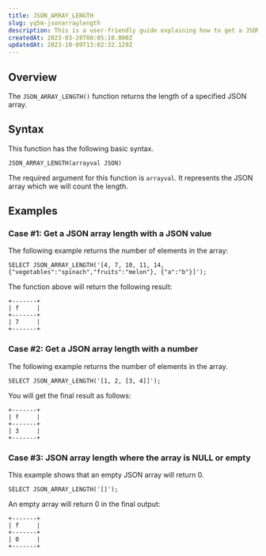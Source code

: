 ```yaml
---
title: JSON_ARRAY_LENGTH
slug: yq5m-jsonarraylength
description: This is a user-friendly guide explaining how to get a JSON array length with a JSON value, a number, and when the array is NULL or empty with examples.
createdAt: 2023-03-28T08:05:10.000Z
updatedAt: 2023-10-09T13:02:32.129Z
---
```


## **Overview**

The `JSON_ARRAY_LENGTH()` function returns the length of a specified JSON array.

## **Syntax**

This function has the following basic syntax.

```pgsql
JSON_ARRAY_LENGTH(arrayval JSON)
```

The required argument for this function is `arrayval`. It represents the JSON array which we will count the length.

## **Examples**

### Case #1: Get a JSON array length with a JSON value

The following example returns the number of elements in the array:

```pgsql
SELECT JSON_ARRAY_LENGTH('[4, 7, 10, 11, 14, {"vegetables":"spinach","fruits":"melon"}, {"a":"b"}]');
```

The function above will return the following result:

```pgsql
+-------+
| f     |
+-------+
| 7     |
+-------+
```

### Case #2: Get a JSON array length with a number

The following example returns the number of elements in the array.

```pgsql
SELECT JSON_ARRAY_LENGTH('[1, 2, [3, 4]]');
```

You will get the final result as follows:

```pgsql
+-------+
| f     |
+-------+
| 3     |
+-------+
```

### Case #3: JSON array length where the array is NULL or empty

This example shows that an empty JSON array will return 0.

```pgsql
SELECT JSON_ARRAY_LENGTH('[]');
```

An empty array will return 0 in the final output:

```pgsql
+-------+
| f     |
+-------+
| 0     |
+-------+
```

